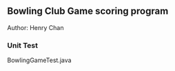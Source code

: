 ## Bowling Club Game scoring program

Author: Henry Chan  

### Unit Test
BowlingGameTest.java





